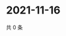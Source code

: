# 2021-11-16

共 0 条

<!-- BEGIN WEIBO -->
<!-- 最后更新时间 Tue Nov 16 2021 13:07:53 GMT+0800 (China Standard Time) -->

<!-- END WEIBO -->
